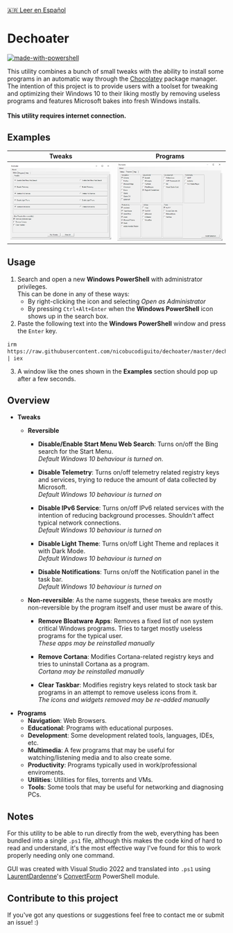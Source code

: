 [🇦🇷 Leer en Español]()

# Dechoater 
[![made-with-powershell](https://img.shields.io/badge/PowerShell-1f425f?logo=Powershell)](https://microsoft.com/PowerShell) 

This utility combines a bunch of small tweaks with the ability to install some programs in an automatic way through the [Chocolatey](https://chocolatey.org/) package manager. <br/> 
The intention of this project is to provide users with a toolset for tweaking and optimizing their Windows 10 to their liking mostly by removing useless programs and features Microsoft bakes into fresh Windows installs.<br><br>
**This utility requires internet connection.**

## Examples
|         Tweaks          |         Programs          |
| :--------------------:  | :-----------------------: |
| ![](resources/dechoater-example-1.jpg) | ![](resources/dechoater-example-2.jpg) |


## Usage
1. Search and open a new **Windows PowerShell** with administrator privileges.<br> This can be done in any of these ways: 
    - By right-clicking the icon and selecting *Open as Administrator*
    - By pressing ```Ctrl+Alt+Enter``` when the **Windows PowerShell** icon shows up in the search box.
2. Paste the following text into the **Windows PowerShell** window and press the ```Enter``` key.
```
irm https://raw.githubusercontent.com/nicobucodiguito/dechoater/master/dechoater.ps1 | iex
```
3. A window like the ones shown in the **Examples** section should pop up after a few seconds.

## Overview
- **Tweaks**
    - **Reversible**

        - **Disable/Enable Start Menu Web Search**: Turns on/off the Bing search for the Start Menu.<br>
        *Default Windows 10 behaviour is turned on.*

        - **Disable Telemetry**: Turns on/off telemetry related registry keys and services, trying to reduce the amount of data collected by Microsoft.<br>
        *Default Windows 10 behaviour is turned on*

        - **Disable IPv6 Service**: Turns on/off IPv6 related services with the intention of reducing background processes. Shouldn't affect typical network connections.<br>
        *Default Windows 10 behaviour is turned on*

        - **Disable Light Theme**: Turns on/off Light Theme and replaces it with Dark Mode.<br>
        *Default Windows 10 behaviour is turned on*

        - **Disable Notifications**: Turns on/off the Notification panel in the task bar.<br>
        *Default Windows 10 behaviour is turned on*

    - **Non-reversible**: As the name suggests, these tweaks are mostly non-reversible by the program itself and user must be aware of this. 
        - **Remove Bloatware Apps**: Removes a fixed list of non system critical Windows programs. Tries to target mostly useless programs for the typical user.<br>
        *These apps may be reinstalled manually*
        
        - **Remove Cortana**: Modifies Cortana-related registry keys and tries to uninstall Cortana as a program.<br>
        *Cortana may be reinstalled manually*

        - **Clear Taskbar**: Modifies registry keys related to stock task bar programs in an attempt to remove useless icons from it.<br>
        *The icons and widgets removed may be re-added manually*
- **Programs**
    - **Navigation**: Web Browsers.
    - **Educational**: Programs with educational purposes.
    - **Development**: Some development related tools, languages, IDEs, etc.
    - **Multimedia**: A few programs that may be useful for watching/listening media and to also create some.
    - **Productivity**: Programs typically used in work/professional enviroments.
    - **Utilities**: Utilities for files, torrents and VMs.
    - **Tools**: Some tools that may be useful for networking and diagnosing PCs.

## Notes
For this utility to be able to run directly from the web, everything has been bundled into a single ```.ps1``` file, although this makes the code kind of hard to read and understand, it's the most effective way I've found for this to work properly needing only one command.

GUI was created with Visual Studio 2022 and translated into ```.ps1``` using [LaurentDardenne](https://github.com/LaurentDardenne)'s [ConvertForm](https://github.com/LaurentDardenne/ConvertForm) PowerShell module.

## Contribute to this project
If you've got any questions or suggestions feel free to contact me or submit an issue! :)
